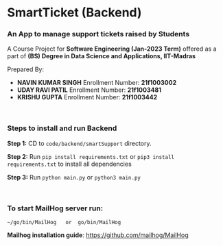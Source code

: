 # SmartTicket (Backend)
### An App to manage support tickets raised by Students

A Course Project for **Software Engineering (Jan-2023 Term)**  offered as a part of **(BS) Degree in Data Science and Applications, IIT-Madras**


Prepared By:
* **NAVIN KUMAR SINGH**  Enrollment Number: **21f1003002**
* **UDAY RAVI PATIL**  Enrollment Number: **21f1003481**
* **KRISHU GUPTA**  Enrollment Number: **21f1003442**

<br>

### Steps to install and run Backend

**Step 1:**
    CD to ```code/backend/smartSupport``` directory.

**Step 2:**
    Run `pip install requirements.txt` or `pip3 install requirements.txt`  to install all dependencies

**Step 3:**
    Run `python main.py` or `python3 main.py`

<br>

### To start MailHog server run:
```~/go/bin/MailHog   or  go/bin/MailHog```

**Mailhog installation guide**:
https://github.com/mailhog/MailHog
